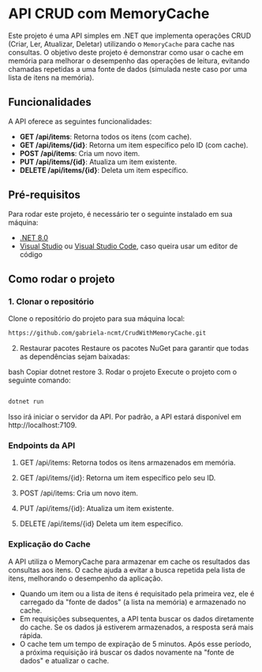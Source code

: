 # API CRUD com MemoryCache

Este projeto é uma API simples em .NET que implementa operações CRUD (Criar, Ler, Atualizar, Deletar) utilizando o `MemoryCache` para cache nas consultas. O objetivo deste projeto é demonstrar como usar o cache em memória para melhorar o desempenho das operações de leitura, evitando chamadas repetidas a uma fonte de dados (simulada neste caso por uma lista de itens na memória).

## Funcionalidades

A API oferece as seguintes funcionalidades:
- **GET /api/items**: Retorna todos os itens (com cache).
- **GET /api/items/{id}**: Retorna um item específico pelo ID (com cache).
- **POST /api/items**: Cria um novo item.
- **PUT /api/items/{id}**: Atualiza um item existente.
- **DELETE /api/items/{id}**: Deleta um item específico.

## Pré-requisitos

Para rodar este projeto, é necessário ter o seguinte instalado em sua máquina:
- [.NET 8.0](https://dotnet.microsoft.com/download)
- [Visual Studio](https://visualstudio.microsoft.com/) ou [Visual Studio Code](https://code.visualstudio.com/), caso queira usar um editor de código

## Como rodar o projeto

### 1. Clonar o repositório

Clone o repositório do projeto para sua máquina local:

```bash
https://github.com/gabriela-ncmt/CrudWithMemoryCache.git
```

2. Restaurar pacotes
Restaure os pacotes NuGet para garantir que todas as dependências sejam baixadas:

bash
Copiar
dotnet restore
3. Rodar o projeto
Execute o projeto com o seguinte comando:

```bash

dotnet run
```
Isso irá iniciar o servidor da API. Por padrão, a API estará disponível em http://localhost:7109.

### Endpoints da API
1. GET /api/items:
Retorna todos os itens armazenados em memória.

2. GET /api/items/{id}:
Retorna um item específico pelo seu ID.

3. POST /api/items:
Cria um novo item.

4. PUT /api/items/{id}:
Atualiza um item existente.

5. DELETE /api/items/{id}
Deleta um item específico.


### Explicação do Cache
A API utiliza o MemoryCache para armazenar em cache os resultados das consultas aos itens. O cache ajuda a evitar a busca repetida pela lista de itens, melhorando o desempenho da aplicação.

- Quando um item ou a lista de itens é requisitado pela primeira vez, ele é carregado da "fonte de dados" (a lista na memória) e armazenado no cache.
- Em requisições subsequentes, a API tenta buscar os dados diretamente do cache. Se os dados já estiverem armazenados, a resposta será mais rápida.
- O cache tem um tempo de expiração de 5 minutos. Após esse período, a próxima requisição irá buscar os dados novamente na "fonte de dados" e atualizar o cache.
